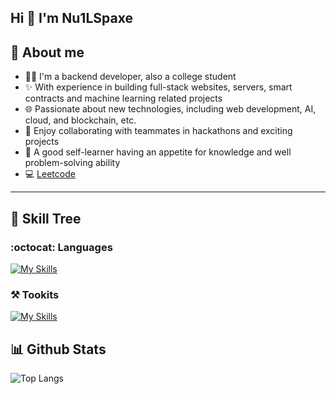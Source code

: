 ## Hi 👋 I'm Nu1LSpaxe

## :thought_balloon: About me

- :technologist: I'm a backend developer, also a college student
- :sparkles: With experience in building full-stack websites, servers, smart contracts and machine learning related projects
- :globe_with_meridians: Passionate about new technologies, including web development, AI, cloud, and blockchain, etc.
- :mechanical_arm: Enjoy collaborating with teammates in hackathons and exciting projects
- :bug: A good self-learner having an appetite for knowledge and well problem-solving ability
- 💻 [Leetcode](https://leetcode.com/nu1lspaxe/)

---

## :seedling: Skill Tree

### :octocat: Languages
[![My Skills](https://skillicons.dev/icons?i=go,java,nodejs,js,ts,py)](https://skillicons.dev)

### :hammer_and_pick: Tookits
[![My Skills](https://skillicons.dev/icons?i=mysql,mongodb,postgres,redis,sqlite,docker,kubernetes,nginx,git,gitlab,github,githubactions,grafana,prometheus,kafka,rabbitmq,gcp,postman,visualstudio,vscode,vim,cmake,spring,gradle,express,react,redux,jest,npm,fastapi,flask,notion,md,latex)](https://skillicons.dev)


## :bar_chart: Github Stats
![Top Langs](https://github-readme-stats.vercel.app/api/top-langs/?username=Nu1LSpaxe&theme=tokyonight&hide=Jupyter%20Notebook,css,scss,html&exclude_repo=data-analysis-and-machine-learning,AutoGPT,Taipei-City-Dashboard,aspnet-mvc-ntust,aspnet-mvc-soldier,leetcode75)

<!--
**Nu1LSpaxe/Nu1LSpaxe** is a ✨ _special_ ✨ repository because its `README.md` (this file) appears on your GitHub profile.

Here are some ideas to get you started:

- 🔭 I’m currently working on ...
- 🌱 I’m currently learning ...
- 👯 I’m looking to collaborate on ...
- 🤔 I’m looking for help with ...
- 💬 Ask me about ...
- 📫 How to reach me: ...
- 😄 Pronouns: ...
- ⚡ Fun fact: ...
-->
